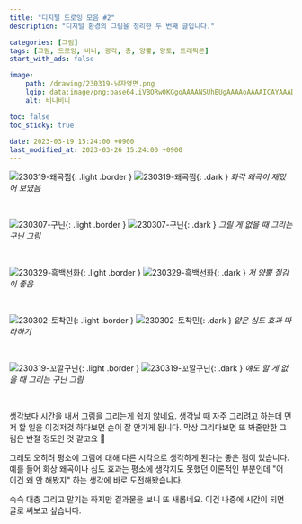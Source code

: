 ```yaml
---
title: "디지털 드로잉 모음 #2"
description: "디지털 환경의 그림을 정리한 두 번째 글입니다."

categories: [그림]
tags: [그림, 드로잉, 비니, 광각, 총, 양뿔, 망토, 트래픽콘]
start_with_ads: false

image:
    path: /drawing/230319-남자옆면.png
    lqip: data:image/png;base64,iVBORw0KGgoAAAANSUhEUgAAAAoAAAAICAYAAADA+m62AAAAAXNSR0IArs4c6QAAAARnQU1BAACxjwv8YQUAAAAJcEhZcwAACxIAAAsSAdLdfvwAAADuSURBVChTTY+/T8JQFIW/99raEggq0kRkqJOLow6YGDY24+Dgf+dO4mT8G3RRRqPMGn8lEgulKH2vz1LMC2e793w591zx/f5sWJGajMjiT2RQxdvYRrpeuV8BDenLkHR4i8hzRDHLesj64QnCcZFLqEiaTfl6usNtRpitCO36ZEmMUVnpW3CuNM3OKa3uOa3jM0R7H51rjMlL34JBtcbmzi5rQYVKrY7XaDNWTnHWKX0LSunwO03IF/2EIIz2CA964CyfseBCRmek8YhZMuHt45XB4wNX15copXD/GSs9/2Fwf0O/f1Gm+37AUafLH6UtV9ewf5xAAAAAAElFTkSuQmCC
    alt: 비니비니

toc: false
toc_sticky: true
 
date: 2023-03-19 15:24:00 +0900
last_modified_at: 2023-03-26 15:24:00 +0900
---
```


![230319-왜곡쩜](/drawing/230319-왜곡쩜.png){: .light .border }
![230319-왜곡쩜](/drawing/230319-왜곡쩜.png){: .dark }
_화각 왜곡이 재밌어 보였음_

<br>

![230307-구닌](/drawing/230307-구닌.png){: .light .border }
![230307-구닌](/drawing/230307-구닌.png){: .dark }
_그릴 게 없을 때 그리는 구닌 그림_

<br>

![230329-흑백선화](/drawing/230329_흑백선화.png){: .light .border }
![230329-흑백선화](/drawing/230329_흑백선화.png){: .dark }
_저 양뿔 질감이 좋음_

<br>

![230302-토착민](/drawing/230302-토착민.png){: .light .border }
![230302-토착민](/drawing/230302-토착민.png){: .dark }
_얕은 심도 효과 따라하기_

<br>

![230319-꼬깔구닌](/drawing/230319-꼬깔구닌.png){: .light .border }
![230319-꼬깔구닌](/drawing/230319-꼬깔구닌.png){: .dark }
_얘도 할 게 없을 때 그리는 구닌 그림_

<br>

생각보다 시간을 내서 그림을 그리는게 쉽지 않네요. 생각날 때 자주 그리려고 하는데 먼저 할 일을 이것저것 하다보면 손이 잘 안가게 됩니다. 막상 그리다보면 또 봐줄만한 그림은 반절 정도인 것 같고요 🥲

그래도 오히려 평소에 그림에 대해 다른 시각으로 생각하게 된다는 좋은 점이 있습니다. 예를 들어 화상 왜곡이나 심도 효과는 평소에 생각지도 못했던 이론적인 부분인데 "어 이건 왜 안 해봤지" 하는 생각에 바로 도전해봤습니다.

슥슥 대충 그리고 말기는 하지만 결과물을 보니 또 새롭네요. 이건 나중에 시간이 되면 글로 써보고 싶습니다.
